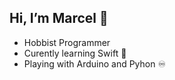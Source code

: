 ## Hi, I’m Marcel 👋
-  Hobbist Programmer
-  Curently learning Swift :apple:
-  Playing with Arduino and Pyhon :infinity:
 
<!---
marcelkowalczyk/marcelkowalczyk is a ✨ special ✨ repository because its `README.md` (this file) appears on your GitHub profile.
--->
